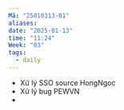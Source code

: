 ```yaml
---
Mã: "25010313-01"
aliases: 
date: "2025-01-13"
time: "11:24"
Week: "03"
tags:
  - daily
---
```

- Xử lý SSO source HongNgoc
- Xử lý bug PEWVN
- 